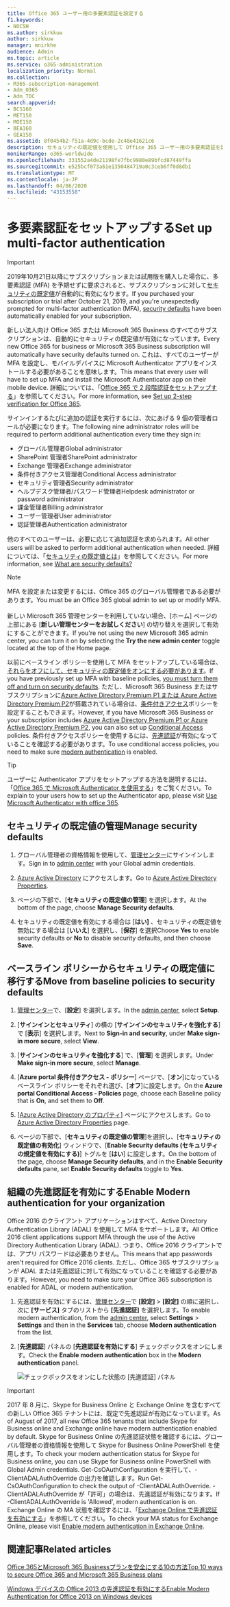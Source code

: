 ```yaml
---
title: Office 365 ユーザー用の多要素認証を設定する
f1.keywords:
- NOCSH
ms.author: sirkkuw
author: sirkkuw
manager: mnirkhe
audience: Admin
ms.topic: article
ms.service: o365-administration
localization_priority: Normal
ms.collection:
- M365-subscription-management
- Adm_O365
- Adm_TOC
search.appverid:
- BCS160
- MET150
- MOE150
- BEA160
- GEA150
ms.assetid: 8f0454b2-f51a-4d9c-bcde-2c48e41621c6
description: セキュリティの既定値を使用して Office 365 ユーザー用の多要素認証を設定する方法について説明します。
monikerRange: o365-worldwide
ms.openlocfilehash: 331552a4de21198fe7fbc9980e89bfcd87449ffa
ms.sourcegitcommit: e525bcf073a61e1350484719a0c3ceb6ff0d8db1
ms.translationtype: MT
ms.contentlocale: ja-JP
ms.lasthandoff: 04/06/2020
ms.locfileid: "43153558"
---
```

# <a name="set-up-multi-factor-authentication"></a><span data-ttu-id="39971-103">多要素認証をセットアップする</span><span class="sxs-lookup"><span data-stu-id="39971-103">Set up multi-factor authentication</span></span>
  
> [!IMPORTANT]
> <span data-ttu-id="39971-104">2019年10月21日以降にサブスクリプションまたは試用版を購入した場合に、多要素認証 (MFA) を予期せずに要求されると、サブスクリプションに対して[セキュリティの既定値](https://docs.microsoft.com/azure/active-directory/fundamentals/concept-fundamentals-security-defaults)が自動的に有効になります。</span><span class="sxs-lookup"><span data-stu-id="39971-104">If you purchased your subscription or trial after October 21, 2019, and you're unexpectedly prompted for multi-factor authentication (MFA), [security defaults](https://docs.microsoft.com/azure/active-directory/fundamentals/concept-fundamentals-security-defaults) have been automatically enabled for your subscription.</span></span>

<span data-ttu-id="39971-105">新しい法人向け Office 365 または Microsoft 365 Business のすべてのサブスクリプションは、自動的にセキュリティの既定値が有効になっています。</span><span class="sxs-lookup"><span data-stu-id="39971-105">Every new Office 365 for business or Microsoft 365 Business subscription will automatically have security defaults turned on.</span></span> <span data-ttu-id="39971-106">これは、すべてのユーザーが MFA を設定し、モバイルデバイスに Microsoft Authenticator アプリをインストールする必要があることを意味します。</span><span class="sxs-lookup"><span data-stu-id="39971-106">This means that every user will have to set up MFA and install the Microsoft Authenticator app on their mobile device.</span></span> <span data-ttu-id="39971-107">詳細については、「[Office 365 で 2 段階認証をセットアップする](https://support.office.com/article/ace1d096-61e5-449b-a875-58eb3d74de14)」を参照してください。</span><span class="sxs-lookup"><span data-stu-id="39971-107">For more information, see [Set up 2-step verification for Office 365](https://support.office.com/article/ace1d096-61e5-449b-a875-58eb3d74de14).</span></span>  

<span data-ttu-id="39971-108">サインインするたびに追加の認証を実行するには、次にあげる 9 個の管理者ロールが必要になります。</span><span class="sxs-lookup"><span data-stu-id="39971-108">The following nine administrator roles will be required to perform additional authentication every time they sign in:</span></span>
- <span data-ttu-id="39971-109">グローバル管理者</span><span class="sxs-lookup"><span data-stu-id="39971-109">Global administrator</span></span>
- <span data-ttu-id="39971-110">SharePoint 管理者</span><span class="sxs-lookup"><span data-stu-id="39971-110">SharePoint administrator</span></span>
- <span data-ttu-id="39971-111">Exchange 管理者</span><span class="sxs-lookup"><span data-stu-id="39971-111">Exchange administrator</span></span>
- <span data-ttu-id="39971-112">条件付きアクセス管理者</span><span class="sxs-lookup"><span data-stu-id="39971-112">Conditional Access administrator</span></span>
- <span data-ttu-id="39971-113">セキュリティ管理者</span><span class="sxs-lookup"><span data-stu-id="39971-113">Security administrator</span></span>
- <span data-ttu-id="39971-114">ヘルプデスク管理者/パスワード管理者</span><span class="sxs-lookup"><span data-stu-id="39971-114">Helpdesk administrator or password administrator</span></span>
- <span data-ttu-id="39971-115">課金管理者</span><span class="sxs-lookup"><span data-stu-id="39971-115">Billing administrator</span></span>
- <span data-ttu-id="39971-116">ユーザー管理者</span><span class="sxs-lookup"><span data-stu-id="39971-116">User administrator</span></span>
- <span data-ttu-id="39971-117">認証管理者</span><span class="sxs-lookup"><span data-stu-id="39971-117">Authentication administrator</span></span>

<span data-ttu-id="39971-118">他のすべてのユーザーは、必要に応じて追加認証を求められます。</span><span class="sxs-lookup"><span data-stu-id="39971-118">All other users will be asked to perform additional authentication when needed.</span></span> <span data-ttu-id="39971-119">詳細については、「[セキュリティの既定値とは](https://docs.microsoft.com/azure/active-directory/fundamentals/concept-fundamentals-security-defaults)」を参照してください。</span><span class="sxs-lookup"><span data-stu-id="39971-119">For more information, see [What are security defaults?](https://docs.microsoft.com/azure/active-directory/fundamentals/concept-fundamentals-security-defaults)</span></span>

> [!NOTE]
> <span data-ttu-id="39971-120">MFA を設定または変更するには、Office 365 のグローバル管理者である必要があります。</span><span class="sxs-lookup"><span data-stu-id="39971-120">You must be an Office 365 global admin to set up or modify MFA.</span></span> <br><br>
> <span data-ttu-id="39971-121">新しい Microsoft 365 管理センターを利用していない場合、[ホーム] ページの上部にある [**新しい管理センターをお試しください**] の切り替えを選択して有効にすることができます。</span><span class="sxs-lookup"><span data-stu-id="39971-121">If you're not using the new Microsoft 365 admin center, you can turn it on by selecting the **Try the new admin center** toggle located at the top of the Home page.</span></span>

<span data-ttu-id="39971-122">以前にベースライン ポリシーを使用して MFA をセットアップしている場合は、[それらをオフにして、セキュリティの既定値をオンにする必要があります](#move-from-baseline-policies-to-security-defaults)。</span><span class="sxs-lookup"><span data-stu-id="39971-122">If you have previously set up MFA with baseline policies, [you must turn them off and turn on security defaults](#move-from-baseline-policies-to-security-defaults).</span></span> <span data-ttu-id="39971-123">ただし、Microsoft 365 Business またはサブスクリプションに[Azure Active Directory Premium P1 または Azure Active Directory Premium P2](https://azure.microsoft.com/pricing/details/active-directory/)が搭載されている場合は、[条件付きアクセス](https://docs.microsoft.com/azure/active-directory/conditional-access/overview)ポリシーを設定することもできます。</span><span class="sxs-lookup"><span data-stu-id="39971-123">However, if you have Microsoft 365 Business or your subscription includes [Azure Active Directory Premium P1 or Azure Active Directory Premium P2](https://azure.microsoft.com/pricing/details/active-directory/), you can also set up [Conditional Access](https://docs.microsoft.com/azure/active-directory/conditional-access/overview) policies.</span></span> <span data-ttu-id="39971-124">条件付きアクセスポリシーを使用するには、[先進認証](#enable-modern-authentication-for-your-organization)が有効になっていることを確認する必要があります。</span><span class="sxs-lookup"><span data-stu-id="39971-124">To use conditional access policies, you need to make sure [modern authentication](#enable-modern-authentication-for-your-organization) is enabled.</span></span>

> [!TIP]
> <span data-ttu-id="39971-125">ユーザーに Authenticator アプリをセットアップする方法を説明するには、「[Office 365 で Microsoft Authenticator を使用する](https://support.office.com/article/use-microsoft-authenticator-with-office-365-1412611f-ad8d-43ab-807c-7965e5155411?ui=en-US&rs=en-US&ad=US#ID0EAADAAA=_Step_1)」をご覧ください。</span><span class="sxs-lookup"><span data-stu-id="39971-125">To explain to your users how to set up the Authenticator app, please visit [Use Microsoft Authenticator with office 365](https://support.office.com/article/use-microsoft-authenticator-with-office-365-1412611f-ad8d-43ab-807c-7965e5155411?ui=en-US&rs=en-US&ad=US#ID0EAADAAA=_Step_1).</span></span>

## <a name="manage-security-defaults"></a><span data-ttu-id="39971-126">セキュリティの既定値の管理</span><span class="sxs-lookup"><span data-stu-id="39971-126">Manage security defaults</span></span>

1. <span data-ttu-id="39971-127">グローバル管理者の資格情報を使用して、[管理センター](https://go.microsoft.com/fwlink/p/?linkid=834822)にサインインします。</span><span class="sxs-lookup"><span data-stu-id="39971-127">Sign in to [admin center](https://go.microsoft.com/fwlink/p/?linkid=834822) with your Global admin credentials.</span></span>
2. <span data-ttu-id="39971-128">[Azure Active Directory](https://portal.azure.com/#blade/Microsoft_AAD_IAM/ActiveDirectoryMenuBlade/Properties) にアクセスします。</span><span class="sxs-lookup"><span data-stu-id="39971-128">Go to [Azure Active Directory Properties](https://portal.azure.com/#blade/Microsoft_AAD_IAM/ActiveDirectoryMenuBlade/Properties).</span></span>

3. <span data-ttu-id="39971-129">ページの下部で、[**セキュリティの既定値の管理**] を選択します。</span><span class="sxs-lookup"><span data-stu-id="39971-129">At the bottom of the page, choose **Manage Security defaults**.</span></span>
4. <span data-ttu-id="39971-130">セキュリティの既定値を有効にする場合は [**はい]** 、セキュリティの既定値を無効にする場合は [**いいえ**] を選択し、[**保存**] を選択</span><span class="sxs-lookup"><span data-stu-id="39971-130">Choose **Yes** to enable security defaults or **No** to disable security defaults, and then choose **Save**.</span></span>

## <a name="move-from-baseline-policies-to-security-defaults"></a><span data-ttu-id="39971-131">ベースライン ポリシーからセキュリティの既定値に移行する</span><span class="sxs-lookup"><span data-stu-id="39971-131">Move from baseline policies to security defaults</span></span>

1. <span data-ttu-id="39971-132">[管理センター](https://go.microsoft.com/fwlink/p/?linkid=834822)で、[**設定**] を選択します。</span><span class="sxs-lookup"><span data-stu-id="39971-132">In the [admin center](https://go.microsoft.com/fwlink/p/?linkid=834822), select **Setup**.</span></span>

2. <span data-ttu-id="39971-133">[**サインインとセキュリティ**] の横の [**サインインのセキュリティを強化する**] で [**表示**] を選択します。</span><span class="sxs-lookup"><span data-stu-id="39971-133">Next to **Sign-in and security**, under **Make sign-in more secure**, select **View**.</span></span>

3. <span data-ttu-id="39971-134">[**サインインのセキュリティを強化する**] で、[**管理**] を選択します。</span><span class="sxs-lookup"><span data-stu-id="39971-134">Under **Make sign-in more secure**, select **Manage**.</span></span> 

4. <span data-ttu-id="39971-135">[**Azure portal 条件付きアクセス - ポリシー**] ページで、[**オン**]になっているベースライン ポリシーをそれぞれ選び、[**オフ**]に設定します。</span><span class="sxs-lookup"><span data-stu-id="39971-135">On the **Azure portal Conditional Access - Policies** page,  choose each Baseline policy that is **On**, and set them to **Off**.</span></span>
5. <span data-ttu-id="39971-136">[[Azure Active Directory のプロパティ](https://portal.azure.com/#blade/Microsoft_AAD_IAM/ActiveDirectoryMenuBlade/Properties)] ページにアクセスします。</span><span class="sxs-lookup"><span data-stu-id="39971-136">Go to [Azure Active Directory Properties](https://portal.azure.com/#blade/Microsoft_AAD_IAM/ActiveDirectoryMenuBlade/Properties) page.</span></span>
6. <span data-ttu-id="39971-137">ページの下部で、[**セキュリティの既定値の管理**]を選択し、[**セキュリティの既定値の有効化**] ウィンドウで、[**Enable Security defaults (セキュリティの規定値を有効にする)**] トグルを [**はい**] に設定します。</span><span class="sxs-lookup"><span data-stu-id="39971-137">On the bottom of the page, choose **Manage Security defaults**, and in the **Enable Security defaults** pane, set **Enable Security defaults** toggle to **Yes**.</span></span> 

## <a name="enable-modern-authentication-for-your-organization"></a><span data-ttu-id="39971-138">組織の先進認証を有効にする</span><span class="sxs-lookup"><span data-stu-id="39971-138">Enable Modern authentication for your organization</span></span>

<span data-ttu-id="39971-139">Office 2016 のクライアント アプリケーションはすべて、Active Directory Authentication Library (ADAL) を使用して MFA をサポートします。</span><span class="sxs-lookup"><span data-stu-id="39971-139">All Office 2016 client applications support MFA through the use of the Active Directory Authentication Library (ADAL).</span></span> <span data-ttu-id="39971-140">つまり、Office 2016 クライアントでは、アプリ パスワードは必要ありません。</span><span class="sxs-lookup"><span data-stu-id="39971-140">This means that app passwords aren't required for Office 2016 clients.</span></span> <span data-ttu-id="39971-141">ただし、Office 365 サブスクリプションが ADAL または先進認証に対して有効になっていることを確認する必要があります。</span><span class="sxs-lookup"><span data-stu-id="39971-141">However, you need to make sure your Office 365 subscription is enabled for ADAL, or modern authentication.</span></span>

1. <span data-ttu-id="39971-142">先進認証を有効にするには、[管理センター](https://go.microsoft.com/fwlink/p/?linkid=834822)で **[設定]** \> **[設定]** の順に選択し、次に **[サービス]** タブのリストから **[先進認証]** を選択します。</span><span class="sxs-lookup"><span data-stu-id="39971-142">To enable modern authentication, from the [admin center](https://go.microsoft.com/fwlink/p/?linkid=834822), select **Settings** \> **Settings** and then in the **Services** tab, choose **Modern authentication** from the list.</span></span>

2. <span data-ttu-id="39971-143">[**先進認証**] パネルの [**先進認証を有効にする**] チェックボックスをオンにします。</span><span class="sxs-lookup"><span data-stu-id="39971-143">Check the **Enable modern authentication** box in the **Modern authentication** panel.</span></span> 

    ![チェックボックスをオンにした状態の [先進認証] パネル](../../media/enablemodernauth.png)
    
> [!IMPORTANT]
> <span data-ttu-id="39971-145">2017 年 8 月に、Skype for Business Online と Exchange Online を含むすべての新しい Office 365 テナントには、既定で先進認証が有効になっています。</span><span class="sxs-lookup"><span data-stu-id="39971-145">As of August of 2017, all new Office 365 tenants that include Skype for Business online and Exchange online have modern authentication enabled by default.</span></span> <span data-ttu-id="39971-146">Skype for Business Online の先進認証状態を確認するには、グローバル管理者の資格情報を使用して Skype for Business Online PowerShell を使用します。</span><span class="sxs-lookup"><span data-stu-id="39971-146">To check your modern authentication status for Skype for Business online, you can use Skype for Business online PowerShell with Global Admin credentials.</span></span> <span data-ttu-id="39971-147">Get-CsOAuthConfiguration を実行して、-ClientADALAuthOverride の出力を確認します。</span><span class="sxs-lookup"><span data-stu-id="39971-147">Run Get-CsOAuthConfiguration to check the output of -ClientADALAuthOverride.</span></span> <span data-ttu-id="39971-148">-ClientADALAuthOverride が「許可」の場合は、先進認証が有効になります。</span><span class="sxs-lookup"><span data-stu-id="39971-148">If -ClientADALAuthOverride is 'Allowed', modern authentication is on.</span></span>
<span data-ttu-id="39971-149">Exchange Online の MA 状態を確認するには、「[Exchange Online で先進認証を有効にする](https://docs.microsoft.com/exchange/clients-and-mobile-in-exchange-online/enable-or-disable-modern-authentication-in-exchange-online)」を参照してください。</span><span class="sxs-lookup"><span data-stu-id="39971-149">To check your MA status for Exchange Online, please visit [Enable modern authentication in Exchange Online](https://docs.microsoft.com/exchange/clients-and-mobile-in-exchange-online/enable-or-disable-modern-authentication-in-exchange-online).</span></span>

## <a name="related-articles"></a><span data-ttu-id="39971-150">関連記事</span><span class="sxs-lookup"><span data-stu-id="39971-150">Related articles</span></span>

[<span data-ttu-id="39971-151">Office 365とMicrosoft 365 Businessプランを安全にする10の方法</span><span class="sxs-lookup"><span data-stu-id="39971-151">Top 10 ways to secure Office 365 and Microsoft 365 Business plans</span></span>](secure-your-business-data.md)

[<span data-ttu-id="39971-152">Windows デバイスの Office 2013 の先進認証を有効にする</span><span class="sxs-lookup"><span data-stu-id="39971-152">Enable Modern Authentication for Office 2013 on Windows devices</span></span>](enable-modern-authentication.md)
